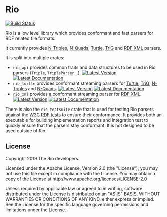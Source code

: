 Rio
===

[![Build Status](https://travis-ci.org/Tpt/rio.svg?branch=master)](https://travis-ci.org/Tpt/rio)

Rio is a low level library which provides conformant and fast parsers for RDF related file formats.

It currently provides [N-Triples](https://docs.rs/rio_turtle/latest/rio_turtle/struct.NTriplesParser.html), [N-Quads](https://docs.rs/rio_turtle/latest/rio_turtle/struct.NQuadsParser.html), [Turtle](https://docs.rs/rio_turtle/latest/rio_turtle/struct.TurtleParser.html), [TriG](https://docs.rs/rio_turtle/latest/rio_turtle/struct.TrigParser.html) and [RDF XML](https://docs.rs/rio_xml/latest/rio_xml/struct.RdfXmlParser.html) parsers.

It is split into multiple crates:
* `rio_api` provides common traits and data structures to be used in Rio parsers (`Triple`, `TripleParser`...).
  [![Latest Version](https://img.shields.io/crates/v/rio_api.svg)](https://crates.io/crates/rio_api) 
  [![Latest Documentation](https://img.shields.io/static/v1?label=documentation&message=latest&color=informational)](https://docs.rs/rio_api/)
* `rio_turtle` provides conformant streaming parsers for [Turtle](https://www.w3.org/TR/turtle/), [TriG](https://www.w3.org/TR/trig/), [N-Triples](https://www.w3.org/TR/n-triples/) and [N-Quads](https://www.w3.org/TR/n-quads/).
  [![Latest Version](https://img.shields.io/crates/v/rio_turtle.svg)](https://crates.io/crates/rio_turtle)
  [![Latest Documentation](https://img.shields.io/static/v1?label=documentation&message=latest&color=informational)](https://docs.rs/rio_turtle/)
* `rio_xml` provides a conformant streaming parser for [RDF XML](https://www.w3.org/TR/rdf-syntax-grammar/).
  [![Latest Version](https://img.shields.io/crates/v/rio_xml.svg)](https://crates.io/crates/rio_xml)
  [![Latest Documentation](https://img.shields.io/static/v1?label=documentation&message=latest&color=informational)](https://docs.rs/rio_xml/)

There is also the `rio_testsuite` crate that is used for testing Rio parsers against the [W3C RDF tests](http://w3c.github.io/rdf-tests/) to ensure their conformance.
It provides both an executable for building implementation reports and integration test to quickly ensure that the parsers stay conformant.
It is not designed to be used outside of Rio.


## License

Copyright 2019 The Rio developers.

Licensed under the Apache License, Version 2.0 (the "License");
you may not use this file except in compliance with the License.
You may obtain a copy of the License at http://www.apache.org/licenses/LICENSE-2.0

Unless required by applicable law or agreed to in writing, software
distributed under the License is distributed on an "AS IS" BASIS,
WITHOUT WARRANTIES OR CONDITIONS OF ANY KIND, either express or implied.
See the License for the specific language governing permissions and
limitations under the License.
